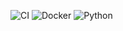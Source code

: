 ![CI](https://github.com/mikegashash/claimsight-ai/actions/workflows/ci.yml/badge.svg)
![Docker](https://img.shields.io/badge/Docker-ready-blue)
![Python](https://img.shields.io/badge/python-3.10+-blue.svg)
